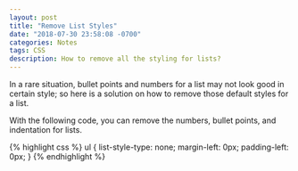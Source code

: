 ```yaml
---
layout: post
title: "Remove List Styles"
date: "2018-07-30 23:58:08 -0700"
categories: Notes
tags: CSS
description: How to remove all the styling for lists?
---
```



In a rare situation, bullet points and numbers for a list may not look good in certain style; so here is a solution on how to remove those default styles for a list.

With the following code, you can remove the numbers, bullet points, and indentation for lists.



{% highlight css %}
ul {
  list-style-type: none;
  margin-left: 0px;
  padding-left: 0px;
}
{% endhighlight %}
